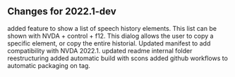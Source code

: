 ## Changes for 2022.1-dev ##
added feature to show a list of speech history elements. This list can be shown with NVDA + control + f12. This dialog allows the user to copy a specific element, or copy the entire historial.
Updated manifest to add compatibility with NVDA 2022.1.
updated readme
internal folder reestructuring
added automatic build with scons
added github workflows to automatic packaging on tag.
